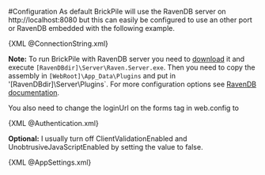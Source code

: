 ﻿#Configuration
As default BrickPile will use the RavenDB server on http://localhost:8080 but this can easily be configured to use an other port or RavenDB embedded with the following example.

{XML @ConnectionString.xml}

**Note:** To run BrickPile with RavenDB server you need to [download](http://ravendb.net/download) it and execute `[RavenDBdir]\Server\Raven.Server.exe`. Then you need to copy the assembly in `[WebRoot]\App_Data\Plugins` and put in '[RavenDBdir]\Server\Plugins`. For more configuration options see [RavenDB documentation](http://ravendb.net/documentation).

You also need to change the loginUrl on the forms tag in web.config to

{XML @Authentication.xml}

**Optional:** I usually turn off ClientValidationEnabled and UnobtrusiveJavaScriptEnabled by setting the value to false.

{XML @AppSettings.xml}
